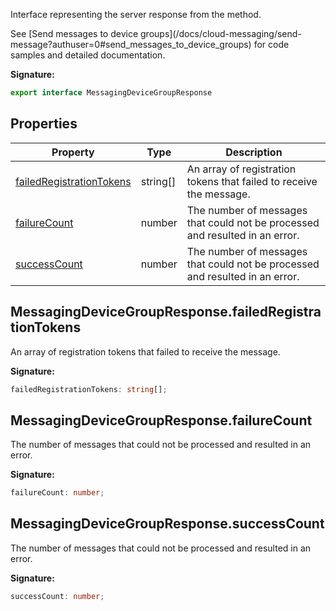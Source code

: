 Interface representing the server response from the  method.

See \[Send messages to device groups\](/docs/cloud-messaging/send-message?authuser=0\#send\_messages\_to\_device\_groups) for code samples and detailed documentation.

<b>Signature:</b>

```typescript
export interface MessagingDeviceGroupResponse 
```

## Properties

|  Property | Type | Description |
|  --- | --- | --- |
|  [failedRegistrationTokens](./firebase-admin.messaging.messagingdevicegroupresponse.md#messagingdevicegroupresponsefailedregistrationtokens) | string\[\] | An array of registration tokens that failed to receive the message. |
|  [failureCount](./firebase-admin.messaging.messagingdevicegroupresponse.md#messagingdevicegroupresponsefailurecount) | number | The number of messages that could not be processed and resulted in an error. |
|  [successCount](./firebase-admin.messaging.messagingdevicegroupresponse.md#messagingdevicegroupresponsesuccesscount) | number | The number of messages that could not be processed and resulted in an error. |

## MessagingDeviceGroupResponse.failedRegistrationTokens

An array of registration tokens that failed to receive the message.

<b>Signature:</b>

```typescript
failedRegistrationTokens: string[];
```

## MessagingDeviceGroupResponse.failureCount

The number of messages that could not be processed and resulted in an error.

<b>Signature:</b>

```typescript
failureCount: number;
```

## MessagingDeviceGroupResponse.successCount

The number of messages that could not be processed and resulted in an error.

<b>Signature:</b>

```typescript
successCount: number;
```
